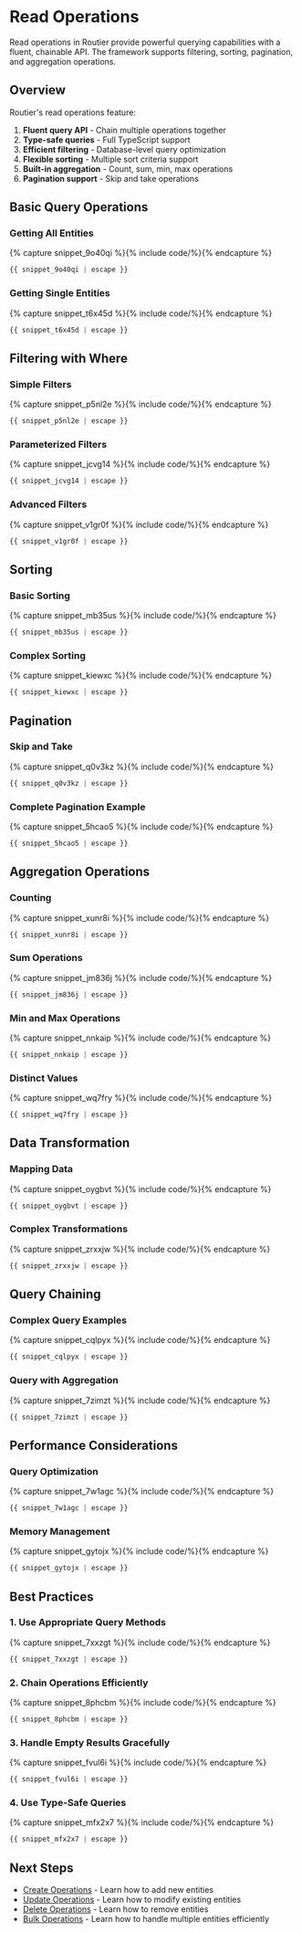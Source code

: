 # Read Operations

Read operations in Routier provide powerful querying capabilities with a fluent, chainable API. The framework supports filtering, sorting, pagination, and aggregation operations.

## Overview

Routier's read operations feature:

1. **Fluent query API** - Chain multiple operations together
2. **Type-safe queries** - Full TypeScript support
3. **Efficient filtering** - Database-level query optimization
4. **Flexible sorting** - Multiple sort criteria support
5. **Built-in aggregation** - Count, sum, min, max operations
6. **Pagination support** - Skip and take operations

## Basic Query Operations

### Getting All Entities




{% capture snippet_9o40qi %}{% include code/%}{% endcapture %}

```ts
{{ snippet_9o40qi | escape }}
```



### Getting Single Entities




{% capture snippet_t6x45d %}{% include code/%}{% endcapture %}

```ts
{{ snippet_t6x45d | escape }}
```



## Filtering with Where

### Simple Filters




{% capture snippet_p5nl2e %}{% include code/%}{% endcapture %}

```ts
{{ snippet_p5nl2e | escape }}
```



### Parameterized Filters




{% capture snippet_jcvg14 %}{% include code/%}{% endcapture %}

```ts
{{ snippet_jcvg14 | escape }}
```



### Advanced Filters




{% capture snippet_v1gr0f %}{% include code/%}{% endcapture %}

```ts
{{ snippet_v1gr0f | escape }}
```



## Sorting

### Basic Sorting




{% capture snippet_mb35us %}{% include code/%}{% endcapture %}

```ts
{{ snippet_mb35us | escape }}
```



### Complex Sorting




{% capture snippet_kiewxc %}{% include code/%}{% endcapture %}

```ts
{{ snippet_kiewxc | escape }}
```



## Pagination

### Skip and Take




{% capture snippet_q0v3kz %}{% include code/%}{% endcapture %}

```ts
{{ snippet_q0v3kz | escape }}
```



### Complete Pagination Example




{% capture snippet_5hcao5 %}{% include code/%}{% endcapture %}

```ts
{{ snippet_5hcao5 | escape }}
```



## Aggregation Operations

### Counting




{% capture snippet_xunr8i %}{% include code/%}{% endcapture %}

```ts
{{ snippet_xunr8i | escape }}
```



### Sum Operations




{% capture snippet_jm836j %}{% include code/%}{% endcapture %}

```ts
{{ snippet_jm836j | escape }}
```



### Min and Max Operations




{% capture snippet_nnkaip %}{% include code/%}{% endcapture %}

```ts
{{ snippet_nnkaip | escape }}
```



### Distinct Values




{% capture snippet_wq7fry %}{% include code/%}{% endcapture %}

```ts
{{ snippet_wq7fry | escape }}
```



## Data Transformation

### Mapping Data




{% capture snippet_oygbvt %}{% include code/%}{% endcapture %}

```ts
{{ snippet_oygbvt | escape }}
```



### Complex Transformations




{% capture snippet_zrxxjw %}{% include code/%}{% endcapture %}

```ts
{{ snippet_zrxxjw | escape }}
```



## Query Chaining

### Complex Query Examples




{% capture snippet_cqlpyx %}{% include code/%}{% endcapture %}

```ts
{{ snippet_cqlpyx | escape }}
```



### Query with Aggregation




{% capture snippet_7zimzt %}{% include code/%}{% endcapture %}

```ts
{{ snippet_7zimzt | escape }}
```



## Performance Considerations

### Query Optimization




{% capture snippet_7w1agc %}{% include code/%}{% endcapture %}

```ts
{{ snippet_7w1agc | escape }}
```



### Memory Management




{% capture snippet_gytojx %}{% include code/%}{% endcapture %}

```ts
{{ snippet_gytojx | escape }}
```



## Best Practices

### 1. **Use Appropriate Query Methods**




{% capture snippet_7xxzgt %}{% include code/%}{% endcapture %}

```ts
{{ snippet_7xxzgt | escape }}
```



### 2. **Chain Operations Efficiently**




{% capture snippet_8phcbm %}{% include code/%}{% endcapture %}

```ts
{{ snippet_8phcbm | escape }}
```



### 3. **Handle Empty Results Gracefully**




{% capture snippet_fvul6i %}{% include code/%}{% endcapture %}

```ts
{{ snippet_fvul6i | escape }}
```



### 4. **Use Type-Safe Queries**




{% capture snippet_mfx2x7 %}{% include code/%}{% endcapture %}

```ts
{{ snippet_mfx2x7 | escape }}
```



## Next Steps

- [Create Operations](create.md) - Learn how to add new entities
- [Update Operations](update.md) - Learn how to modify existing entities
- [Delete Operations](delete.md) - Learn how to remove entities
- [Bulk Operations](bulk/README.md) - Learn how to handle multiple entities efficiently
